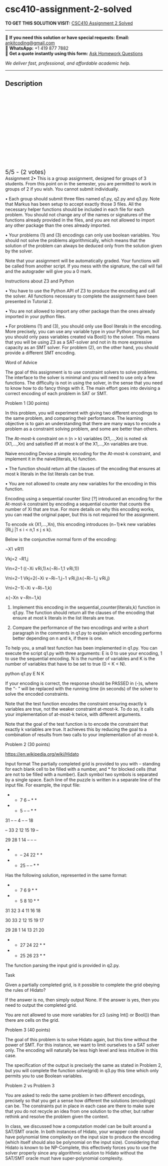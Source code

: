# csc410-assignment-2-solved
**TO GET THIS SOLUTION VISIT:** [CSC410 Assignment 2 Solved](https://www.ankitcodinghub.com/product/csc410-solved-2/)


---

📩 **If you need this solution or have special requests:** **Email:** ankitcoding@gmail.com  
📱 **WhatsApp:** +1 419 877 7882  
📄 **Get a quote instantly using this form:** [Ask Homework Questions](https://www.ankitcodinghub.com/services/ask-homework-questions/)

*We deliver fast, professional, and affordable academic help.*

---

<h2>Description</h2>



<div class="kk-star-ratings kksr-auto kksr-align-center kksr-valign-top" data-payload="{&quot;align&quot;:&quot;center&quot;,&quot;id&quot;:&quot;120301&quot;,&quot;slug&quot;:&quot;default&quot;,&quot;valign&quot;:&quot;top&quot;,&quot;ignore&quot;:&quot;&quot;,&quot;reference&quot;:&quot;auto&quot;,&quot;class&quot;:&quot;&quot;,&quot;count&quot;:&quot;2&quot;,&quot;legendonly&quot;:&quot;&quot;,&quot;readonly&quot;:&quot;&quot;,&quot;score&quot;:&quot;5&quot;,&quot;starsonly&quot;:&quot;&quot;,&quot;best&quot;:&quot;5&quot;,&quot;gap&quot;:&quot;4&quot;,&quot;greet&quot;:&quot;Rate this product&quot;,&quot;legend&quot;:&quot;5\/5 - (2 votes)&quot;,&quot;size&quot;:&quot;24&quot;,&quot;title&quot;:&quot;CSC410 Assignment 2 Solved&quot;,&quot;width&quot;:&quot;138&quot;,&quot;_legend&quot;:&quot;{score}\/{best} - ({count} {votes})&quot;,&quot;font_factor&quot;:&quot;1.25&quot;}">

<div class="kksr-stars">

<div class="kksr-stars-inactive">
            <div class="kksr-star" data-star="1" style="padding-right: 4px">


<div class="kksr-icon" style="width: 24px; height: 24px;"></div>
        </div>
            <div class="kksr-star" data-star="2" style="padding-right: 4px">


<div class="kksr-icon" style="width: 24px; height: 24px;"></div>
        </div>
            <div class="kksr-star" data-star="3" style="padding-right: 4px">


<div class="kksr-icon" style="width: 24px; height: 24px;"></div>
        </div>
            <div class="kksr-star" data-star="4" style="padding-right: 4px">


<div class="kksr-icon" style="width: 24px; height: 24px;"></div>
        </div>
            <div class="kksr-star" data-star="5" style="padding-right: 4px">


<div class="kksr-icon" style="width: 24px; height: 24px;"></div>
        </div>
    </div>

<div class="kksr-stars-active" style="width: 138px;">
            <div class="kksr-star" style="padding-right: 4px">


<div class="kksr-icon" style="width: 24px; height: 24px;"></div>
        </div>
            <div class="kksr-star" style="padding-right: 4px">


<div class="kksr-icon" style="width: 24px; height: 24px;"></div>
        </div>
            <div class="kksr-star" style="padding-right: 4px">


<div class="kksr-icon" style="width: 24px; height: 24px;"></div>
        </div>
            <div class="kksr-star" style="padding-right: 4px">


<div class="kksr-icon" style="width: 24px; height: 24px;"></div>
        </div>
            <div class="kksr-star" style="padding-right: 4px">


<div class="kksr-icon" style="width: 24px; height: 24px;"></div>
        </div>
    </div>
</div>


<div class="kksr-legend" style="font-size: 19.2px;">
            5/5 - (2 votes)    </div>
    </div>
Assignment 2• This is a group assignment, designed for groups of 3 students. From this point on in the semester, you are permitted to work in groups of 2 if you wish. You cannot submit individually.

• Each group should submit three files named q1.py, q2.py and q3.py. Note that Markus has been setup to accept exactly those 3 files. All the necessary helper functions should be included in each file for each problem. You should not change any of the names or signatures of the functions already provided in the files, and you are not allowed to import any other package than the ones already imported.

• Your problems (1) and (3) encodings can only use boolean variables. You should not solve the problems algorithmically, which means that the solution of the problem can always be deduced only from the solution given by the solver.

Note that your assignment will be automatically graded. Your functions will be called from another script. If you mess with the signature, the call will fail and the autograder will give you a 0 mark.

Instructions about Z3 and Python

• You have to use the Python API of Z3 to produce the encoding and call the solver. All functions necessary to complete the assignment have been presented in Tutorial 2.

• You are not allowed to import any other package than the ones already imported in your python files.

• For problems (1) and (3), you should only use Bool literals in the encoding. More precisely, you can use any variable type in your Python program, but you should only pass variables created via Bool() to the solver. This means that you will be using Z3 as a SAT-solver and not in its more expressive capacity as an SMT solver. For problem (2), on the other hand, you should provide a different SMT encoding.

Word of Advice

The goal of this assignment is to use constraint solvers to solve problems. The interface to the solver is minimal and you will need to use only a few functions. The difficulty is not in using the solver, in the sense that you need to know how to do fancy things with it. The main effort goes into devising a correct encoding of each problem in SAT or SMT.

Problem 1 (30 points)

In this problem, you will experiment with giving two different encodings to the same problem, and comparing their performance. The learning objective is to gain an understanding that there are many ways to encode a problem as a constraint solving problem, and some are better than others.

The At-most-k constraint on n (n &gt; k) variables (X1,…,Xn) is noted ≤k (X1,…,Xn) and satisfied iff at most k of the X1,…,Xn variables are true.

Naive encoding Devise a simple encoding for the At-most-k constraint, and implement it in the naive(literals, k) function.

• The function should return all the clauses of the encoding that ensures at most k literals in the list literals can be true.

• You are not allowed to create any new variables for the encoding in this function.

Encoding using a sequential counter Sinz [?] introduced an encoding for the At-most-k constraint by encoding a sequential counter that counts the number of Xi that are true. For more details on why this encoding works, you can read the original paper, but this is not required for the assignment.

To encode ≤k (X1,…,Xn), this encoding introduces (n−1)∗k new variables {Ri,j |1 ≤ i &lt; n,1 ≤ j ≤ k}.

Below is the conjunctive normal form of the encoding:

¬X1 ∨R11

Vkj=2 ¬R1,j

Vin=2−1 ((¬Xi ∨Ri,1)∧(¬Ri−1,1 ∨Ri,1))

Vni=2−1 Vkj=2(¬Xi ∨¬Ri−1,j−1 ∨Ri,j)∧(¬Ri−1,j ∨Ri,j)

Vni=2−1(¬Xi ∨¬Ri−1,k)

∧(¬Xn ∨¬Rn−1,k)

1. Implement this encoding in the sequential_counter(literals,k) function in q1.py. The function should return all the clauses of the encoding that ensure at most k literals in the list literals are true.

2. Compare the performance of the two encodings and write a short paragraph in the comments in q1.py to explain which encoding performs better depending on n and k, if there is one.

To help you, a small test function has been implemented in q1.py. You can execute the script q1.py with three arguments: E is 0 to use your encoding, 1 to use the sequential encoding. N is the number of variables and K is the number of variables that have to be set to true (0 &lt; K &lt; N).

python q1.py E N K

If your encoding is correct, the response should be PASSED in (-)s, where the “- ” will be replaced with the running time (in seconds) of the solver to solve the encoded constraints.

Note that the test function encodes the constraint ensuring exactly k variables are true, not the weaker constraint at-most-k. To do so, it calls your implementation of at-most-k twice, with different arguments.

Note that the goal of the test function is to encode the constraint that exactly k variables are true. It achieves this by reducing the goal to a combination of results from two calls to your implementation of at-most-k.

Problem 2 (30 points)

https://en.wikipedia.org/wiki/Hidato

Input format The partially completed grid is provided to you with – standing for each blank cell to be filled with a number, and * for blocked cells (that are not to be filled with a number). Each symbol two symbols is separated by a single space. Each line of the puzzle is written in a separate line of the input file. For example, the input file:

* * 7 6 – * *

* * 5 – – * *

31 – – 4 – – 18

– 33 2 12 15 19 –

29 28 1 14 – – –

* * – 24 22 * *

* * 25 – – * *

Has the following solution, represented in the same format:

* * 7 6 9 * *

* * 5 8 10 * *

31 32 3 4 11 16 18

30 33 2 12 15 19 17

29 28 1 14 13 21 20

* * 27 24 22 * *

* * 25 26 23 * *

The function parsing the input grid is provided in q2.py.

Task

Given a partially completed grid, is it possible to complete the grid obeying the rules of Hidato?

If the answer is no, then simply output None. If the answer is yes, then you need to output the completed grid.

You are not allowed to use more variables for z3 (using Int() or Bool()) than there are cells on the grid.

Problem 3 (40 points)

The goal of this problem is to solve Hidato again, but this time without the power of SMT. For this instance, we want to limit ourselves to a SAT solver only. The encoding will naturally be less high level and less intuitive in this case.

The specification of the output is precisely the same as stated in Problem 2, but you will complete the function solve(grid) in q3.py this time which only permits you to use Boolean variables.

Problem 2 vs Problem 3

You are asked to redo the same problem in two different encodings, precisely so that you get a sense how different the solutions (encodings) can be. The constraints put in place in each case are there to make sure that you do not recycle an idea from one solution to the other, but rather rethink and resolve the problem given the context.

In class, we discussed how a computation model can be built around a SAT/SMT oracle. In both instances of Hidato, your wrapper code should have polynomial time complexity on the input size to produce the encoding (which itself should also be polynomial on the input size). Considering that Hidato is known to be NP-Complete, this effectively forces you to use the solver properly since any algorithmic solution to Hidato without the SAT/SMT oracle must have super-polynomial complexity.
